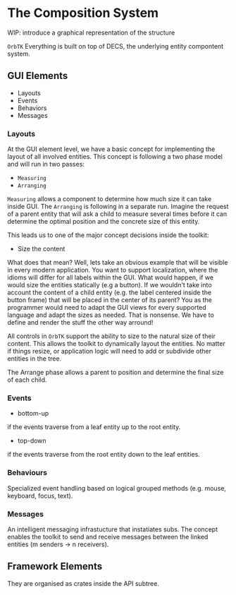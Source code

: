 # The Composition System

WIP: introduce a graphical representation of the structure

`OrbTK`
Everything is built on top of DECS, the underlying entity compontent
system.


## GUI Elements

* Layouts
* Events
* Behaviors
* Messages

### Layouts

At the GUI element level, we have a basic concept for implementing
the layout of all involved entities. This concept is following a two
phase model and will run in two passes:

  * `Measuring`
  * `Arranging`

`Measuring` allows a component to determine how much size it can take
inside GUI. The `Arranging` is following in a separate run. Imagine
the request of a parent entity that will ask a child to measure
several times before it can determine the optimal position and the
concrete size of this entity.

This leads us to one of the major concept decisions inside the
toolkit:

* Size the content

What does that mean? Well, lets take an obvious example that will be
visible in every modern application.  You want to support
localization, where the idioms will differ for all labels within the
GUI.  What would happen, if we would size the entities statically (e.g
a button). If we wouldn't take into account the content of a child
entity (e.g. the label centered inside the button frame) that will be
placed in the center of its parent? You as the programmer would need
to adapt the GUI views for every supported language and adapt the
sizes as needed.  That is nonsense. We have to define and render the
stuff the other way arround!

All controls in `OrbTK` support the ability to size to the natural
size of their content. This allows the toolkit to dynamically layout
the entities. No matter if things resize, or application logic will
need to add or subdivide other entities in the tree.

The Arrange phase allows a parent to position and determine the final
size of each child.


### Events

* bottom-up

if the events traverse from a leaf entity up to the root entity.

* top-down

if the events traverse from the root entity down to the leaf entities.

### Behaviours

Specialized event handling based on logical grouped methods
(e.g. mouse, keyboard, focus, text).

### Messages

An intelligent messaging infrastucture that instatiates subs. The
concept enables the toolkit to send and receive messages between the
linked entities (m senders -> n receivers).

## Framework Elements

They are organised as crates inside the API subtree.
